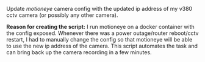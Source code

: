 Update *motioneye* camera config with the updated ip address of my v380 cctv camera (or possibly any other camera).

**Reason for creating the script:**
I run motioneye on a docker container with the config exposed. Whenever there was a power outage/router reboot/cctv restart, I had to manually change the config so that motioneye will be able to use the new ip address of the camera. This script automates the task and can bring back up the camera recording in a few minutes.

